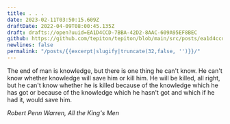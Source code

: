 ```yaml
---
title: . . .
date: 2023-02-11T03:50:15.609Z
draftDate: 2022-04-09T08:00:45.135Z
draft: drafts://open?uuid=EA1D4CCD-7BBA-42D2-8AAC-609A95EF8BEC
github: https://github.com/tepiton/tepiton/blob/main/src/posts/ea1d4ccd-7bba-42d2-8aac-609a95ef8bec.md
newlines: false
permalink: "/posts/{{excerpt|slugify|truncate(32,false, '')}}/"
---
```

The end of man is knowledge, but there is one thing he can't know. He can't know whether knowledge will save him or kill him. He will be killed, all right, but he can't know whether he is killed because of the knowledge which he has got or because of the knowledge which he hasn't got and which if he had it, would save him.

<cite>Robert Penn Warren, <em>All the King's Men</em></cite>
<!-- excerpt -->
